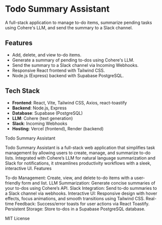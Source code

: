 # Todo Summary Assistant

A full-stack application to manage to-do items, summarize pending tasks using Cohere's LLM, and send the summary to a Slack channel.

## Features
- Add, delete, and view to-do items.
- Generate a summary of pending to-dos using Cohere's LLM.
- Send the summary to a Slack channel via Incoming Webhooks.
- Responsive React frontend with Tailwind CSS.
- Node.js (Express) backend with Supabase PostgreSQL.

## Tech Stack
- **Frontend**: React, Vite, Tailwind CSS, Axios, react-toastify
- **Backend**: Node.js, Express
- **Database**: Supabase (PostgreSQL)
- **LLM**: Cohere (text generation)
- **Slack**: Incoming Webhooks
- **Hosting**: Vercel (frontend), Render (backend)

Todo Summary Assistant

Todo Summary Assistant is a full-stack web application that simplifies task management by allowing users to create, manage, and summarize to-do lists. Integrated with Cohere’s LLM for natural language summarization and Slack for notifications, it streamlines productivity workflows with a sleek, interactive UI.
Features

To-do Management: Create, view, and delete to-do items with a user-friendly form and list.
LLM Summarization: Generate concise summaries of your to-dos using Cohere’s API.
Slack Integration: Send to-do summaries to a Slack channel via webhooks.
Interactive UI: Responsive design with hover effects, focus animations, and smooth transitions using Tailwind CSS.
Real-time Feedback: Success/error toasts for user actions via React Toastify.
Persistent Storage: Store to-dos in a Supabase PostgreSQL database.









MIT License
